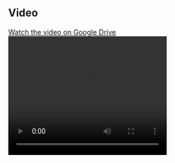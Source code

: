 
## Video
[Watch the video on Google Drive](https://drive.google.com/file/d/16varL-uye9-jJNd4tDKuijL7nmK9fi-m/view?usp=sharing)
<video width="320" height="240" controls>
  <source src="https://drive.google.com/file/d/16varL-uye9-jJNd4tDKuijL7nmK9fi-m/view?usp=sharing">
  Your browser does not support the video tag.
</video>

